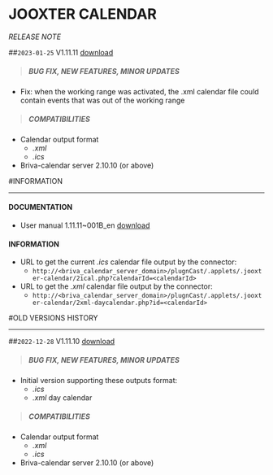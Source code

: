 # JOOXTER CALENDAR
*RELEASE NOTE*

##`2023-01-25` V1.11.11 [download](https://github.com/Qeedji/archives/blob/master/downloads/applets/connector-jooxter-calendar-V1.11.11/delivery/jooxter-calendar-V1.11.11.saz)
>##### **BUG FIX, NEW FEATURES, MINOR UPDATES**
- Fix: when the working range was activated, the .xml calendar file could contain events that was out of the working range
>##### **COMPATIBILITIES**
- Calendar output format
	- *.xml*
	- *.ics*
- Briva-calendar server 2.10.10 (or above)

#INFORMATION
***********************************************************************
#### **DOCUMENTATION**
- User manual 1.11.11~001B_en [download](https://github.com/Qeedji/archives/blob/master/downloads/applets/connector-jooxter-calendar-V1.11.11/delivery/briva_calendar_jooxter-user_manual-1.11.11~001B_en.pdf)

#### **INFORMATION**
- URL to get the current *.ics* calendar file output by the connector:
	- ```http://<briva_calendar_server_domain>/plugnCast/.applets/.jooxter-calendar/2ical.php?calendarId=<calendarId>```
- URL to get the *.xml* calendar file output by the connector:
	- ```http://<briva_calendar_server_domain>/plugnCast/.applets/.jooxter-calendar/2xml-daycalendar.php?id=<calendarId>```

#OLD VERSIONS HISTORY
*********************************************************************************************************

##`2022-12-28` V1.11.10 [download](https://github.com/Qeedji/archives/blob/master/downloads/applets/connector-jooxter-calendar-V1.11.10/delivery/jooxter-calendar-V1.11.10.saz)
>##### **BUG FIX, NEW FEATURES, MINOR UPDATES**
- Initial version supporting these outputs format:
	- *.ics*
	- *.xml* day calendar
>##### **COMPATIBILITIES**
- Calendar output format
	- *.xml*
	- *.ics*
- Briva-calendar server 2.10.10 (or above)
